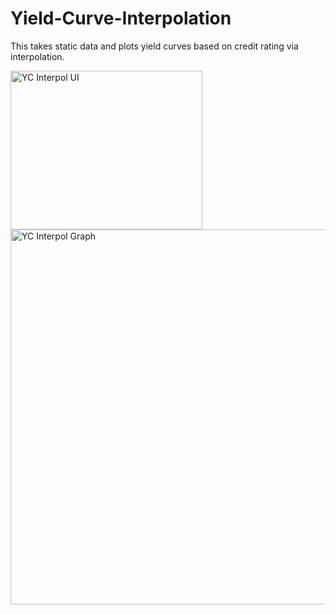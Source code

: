 # Yield-Curve-Interpolation
This takes static data and plots yield curves based on credit rating via interpolation.

<img width="307" height="254" alt="YC Interpol UI" src="https://github.com/user-attachments/assets/13618dda-353e-4201-b61e-2efd41f229e4" />
<img width="1000" height="600" alt="YC Interpol Graph" src="https://github.com/user-attachments/assets/92cd7e85-b00d-4ede-8b4e-7ef3090c985b" />
